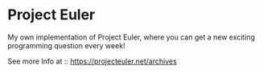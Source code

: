 # Project Euler
My own implementation of Project Euler, where you can get a new exciting programming question every week!

See more Info at ::
  https://projecteuler.net/archives
